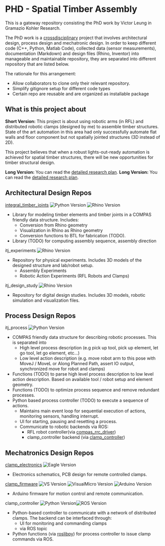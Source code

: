 # PHD - Spatial Timber Assembly

This is a gateway repository consisting the PhD work by Victor Leung in Gramazio Kohler Research. 

The PhD work is a [crossdisciplinary][crossdisciplinary] project that involves architectural design, process design and mechatronic design. In order to keep different code (C++, Python, Matlab Code), collected data (sensor measurements), documentation (Markdown) and design files (Rhino, Inventor) into manageable and maintainable repository, they are separated into different repository that are listed below. 

The rationale for this arrangement:

- Allow collaborators to clone only their relevant repository.
- Simplify gitignore setup for different code types
- Certain repo are reusable and are organized as installable package

## What is this project about

**Short Version:** This project is about using robotic arms (in RFL) and distributed robotic clamps (designed by me) to assemble timber structures. State of the art automation in this area had only successfully automate flat walls and floor component but not spatially jointed structures (3D instead of 2D). 

This project believes that when a robust lights-out-ready automation is achieved for spatial timber structures, there will be new opportunities for timber structural design.

**Long Version:** You can read the [detailed research plan]().
**Long Version:** You can read the [detailed research plan](200408_270_ResearchPlan_Submitted_v7.pdf).

## Architectural Design Repos

[integral_timber_joints](https://github.com/gramaziokohler/integral_timber_joints/) ![Python Version](https://img.shields.io/badge/Python-cpython%202.x%20%7C%203.x%20%7C%20ironpython%202.7-darkgreen) ![Rhino Version](https://img.shields.io/badge/Rhino-6-darkgreen)

- Library for modeling timber elements and timber joints in a COMPAS friendly data structure. Includes:
  - Conversion from Rhino geometry
  - Visualization in Rhino as Rhino geometry
  - Conversion functions to BTL for fabrication (TODO). 
- Library (TODO) for computing assembly sequence, assembly direction

itj_experiments ![Rhino Version](https://img.shields.io/badge/Rhino-6-darkgreen)

- Repository for physical experiments. Includes 3D models of the designed structure and lab/robot setup.
  - Assembly Experiments
  - Robotic Action Experiments (RFL Robots and Clamps)

itj_design_study ![Rhino Version](https://img.shields.io/badge/Rhino-6-darkgreen)

- Repository for digital design studies. Includes 3D models, robotic simulation and visualization files. 

## Process Design Repos

itj_process ![Python Version](https://img.shields.io/badge/Python-cpython%202.x%20%7C%203.x%20%7C%20ironpython%202.7-darkgreen)

- COMPAS friendly data structure for describing robotic processes. This is separated into 
  - High level process description (e.g pick up tool, pick up element, let go tool, let go element, etc...)
  - Low level action description (e.g. move robot arm to this pose with MoveJ / MoveL or Along Planned Path, assert IO output, synchronized move for robot and clamps)
- Functions (TODO) to parse high level process description to low level action description. Based on available tool / robot setup and element geometry. 
- Functions (TODO) to optimize process sequence and remove redundant processes.
- Python based process controller (TODO) to execute a sequence of actions.
  - Maintains main event loop for sequential execution of actions, monitoring sensors, handling interrupt.
  - UI for starting, pausing and resetting a process. 
  - Communicate to robotic backends via ROS:
    - RFL robot controller(via [compas_rrc_driver](https://github.com/gramaziokohler/compas_rrc_ros)) 
    - clamp_controller backend (via [clamp_controller](https://github.com/gramaziokohler/clamp_controller))

## Mechatronics Design Repos

[clamp_electronics](https://github.com/gramaziokohler/clamp_electronics) ![Eagle Version](https://img.shields.io/badge/Eagle-9.6-darkgreen)

- Electronics schematics, PCB design for remote controlled clamps.

[clamp_firmware](https://github.com/gramaziokohler/clamp_firmware) ![VS Version](https://img.shields.io/badge/Visual%20Studio-2017-darkgreen) ![VisualMicro Version](https://img.shields.io/badge/Visual%20Micro-20.03+-darkgreen) ![Arduino Version](https://img.shields.io/badge/Arduino%20IDE-1.6,%201.8-darkgreen)

- Arduino firmware for motion control and remote communication.

clamp_controller ![Python Version](https://img.shields.io/badge/Python-cpython%203.x-darkgreen)![ROS Version](https://img.shields.io/badge/ROS-kinetic-darkgreen) 

- Python-based controller to communicate with a network of distributed clamps. The backend can be interfaced through:
  - UI for monitoring and commanding clamps
  - via ROS topic 
- Python functions (via [roslibpy](https://github.com/gramaziokohler/roslibpy)) for process controller to issue clamp commands via ROS.



[crossdisciplinary]: https://www.researchgate.net/post/What_is_difference_between_terms_of_multidisciplinary_transdisciplinary_and_cross_disciplinary_approaches	"What is difference between terms of multidisciplinary, transdisciplinary and cross disciplinary approaches?"

